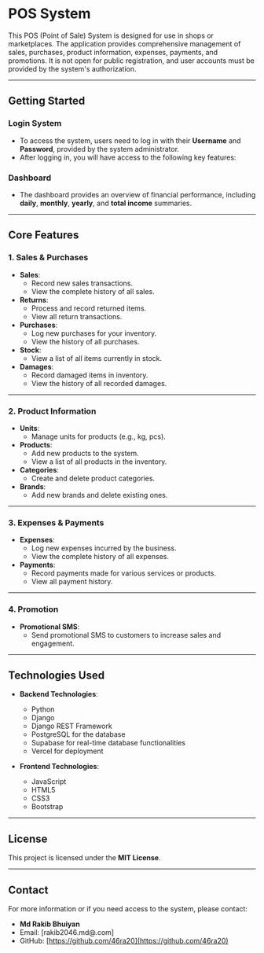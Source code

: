 # POS System

This POS (Point of Sale) System is designed for use in shops or marketplaces. The application provides comprehensive management of sales, purchases, product information, expenses, payments, and promotions. It is not open for public registration, and user accounts must be provided by the system's authorization.

---

## Getting Started

### Login System

- To access the system, users need to log in with their **Username** and **Password**, provided by the system administrator.
- After logging in, you will have access to the following key features:

### Dashboard

- The dashboard provides an overview of financial performance, including **daily**, **monthly**, **yearly**, and **total income** summaries.

---

## Core Features

### 1. Sales & Purchases

- **Sales**:
  - Record new sales transactions.
  - View the complete history of all sales.
- **Returns**:
  - Process and record returned items.
  - View all return transactions.
- **Purchases**:
  - Log new purchases for your inventory.
  - View the history of all purchases.
- **Stock**:
  - View a list of all items currently in stock.
- **Damages**:
  - Record damaged items in inventory.
  - View the history of all recorded damages.

---

### 2. Product Information

- **Units**:
  - Manage units for products (e.g., kg, pcs).
- **Products**:
  - Add new products to the system.
  - View a list of all products in the inventory.
- **Categories**:
  - Create and delete product categories.
- **Brands**:
  - Add new brands and delete existing ones.

---

### 3. Expenses & Payments

- **Expenses**:
  - Log new expenses incurred by the business.
  - View the complete history of all expenses.
- **Payments**:
  - Record payments made for various services or products.
  - View all payment history.

---

### 4. Promotion

- **Promotional SMS**:
  - Send promotional SMS to customers to increase sales and engagement.

---

## Technologies Used

- **Backend Technologies**:
  - Python
  - Django
  - Django REST Framework
  - PostgreSQL for the database
  - Supabase for real-time database functionalities
  - Vercel for deployment

- **Frontend Technologies**:
  - JavaScript
  - HTML5
  - CSS3
  - Bootstrap

---

## License

This project is licensed under the **MIT License**.

---

## Contact

For more information or if you need access to the system, please contact:

- **Md Rakib Bhuiyan**
- Email: [rakib2046.md@.com]
- GitHub: [https://github.com/46ra20](https://github.com/46ra20)
